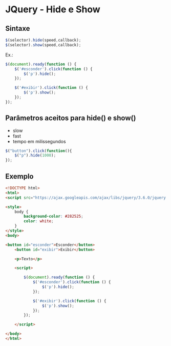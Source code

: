 # JQuery - Hide e Show

## Sintaxe

~~~javascript
$(selector).hide(speed,callback);
$(selector).show(speed,callback);
~~~

Ex.:

~~~javascript
$(document).ready(function () {
    $('#esconder').click(function () {
        $('p').hide();
    });

    $('#exibir').click(function () {
        $('p').show();
    });
});
~~~

## Parâmetros aceitos para hide() e show()

- slow
- fast
- tempo em milissegundos

~~~javascript
$("button").click(function(){
    $("p").hide(1000);
});
~~~

    
## Exemplo

~~~html
<!DOCTYPE html>
<html>
<script src="https://ajax.googleapis.com/ajax/libs/jquery/3.6.0/jquery.min.js"></script>

<style>
    body {
        background-color: #282525;
        color: white;
    }
</style>
<body>

<button id="esconder">Esconder</button>
    <button id="exibir">Exibir</button>

    <p>Texto</p>

    <script>

        $(document).ready(function () {
            $('#esconder').click(function () {
                $('p').hide();
            });

            $('#exibir').click(function () {
                $('p').show();
            });
        });

    </script>

</body>
</html>
~~~
